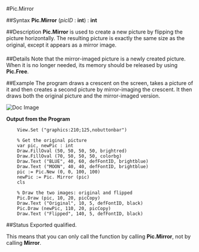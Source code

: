 
#Pic.Mirror

##Syntax
**Pic.Mirror** (_picID_ : **int**) : **int**


##Description
**Pic.Mirror** is used to create a new picture by flipping the picture horizontally. The resulting picture is exactly the same size as the original, except it appears as a &#147;mirror image&#148;. 


##Details
Note that the mirror-imaged picture is a newly created picture. When it is no longer needed, its memory should be released by using **Pic.Free**.


##Example
The program draws a crescent on the screen, takes a picture of it and then creates a second picture by mirror-imaging the crescent. It then draws both the original picture and the mirror-imaged version.



![Doc Image](pic_mirror01.gif)

**Output from the Program**

        View.Set ("graphics:210;125,nobuttonbar")
        
        % Get the original picture
        var pic, newPic : int
        Draw.FillOval (50, 50, 50, 50, brightred)
        Draw.FillOval (70, 50, 50, 50, colorbg)
        Draw.Text ("BLUE", 40, 60, defFontID, brightblue)
        Draw.Text ("MOON", 40, 40, defFontID, brightblue)
        pic := Pic.New (0, 0, 100, 100)
        newPic := Pic. Mirror (pic)
        cls
        
        % Draw the two images: original and flipped
        Pic.Draw (pic, 10, 20, picCopy)
        Draw.Text ("Original", 10, 5, defFontID, black) 
        Pic.Draw (newPic, 110, 20, picCopy)
        Draw.Text ("Flipped", 140, 5, defFontID, black) 
        
##Status
Exported qualified.

This means that you can only call the function by calling **Pic.Mirror**, not by calling **Mirror**.


